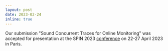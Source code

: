 ```yaml
---
layout: post
date: 2023-02-24
inline: true
---
```


Our submission "Sound Concurrent Traces for Online Monitoring" was accepted for presentation at the SPIN 2023 [conference](https://www.etaps.org/2023/conferences/) on 22-27 April 2023 in Paris.
